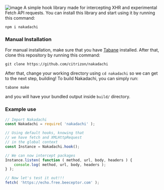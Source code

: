 ![image](https://github.com/user-attachments/assets/fb01fbc7-23a8-4d43-a3db-15755ac5efb6)
A simple hook library made for intercepting XHR and experimental Fetch API requests. You can install this library and start using it by running this command:
```
npm i nakadachi
```
### Manual Installation
For manual installation, make sure that you have [Tabane](https://github.com/tabaneproject/tabane/) installed. After that, clone this repository by running this command:
```
git clone https://github.com/citrizon/nakadachi
```
After that, change your working directory using `cd nakadachi` so we can get to the next step, building! To build Nakadachi, you can simply run:
```
tabane make
```
and you will have your bundled output inside `build/` directory.
### Example use
```js
// Import Nakadachi
const Nakadachi = require( 'nakadachi' );

// Using default hooks, knowing that 
// we have fetch and XMLHttpRequest
// in the global context
const Instance = Nakadachi.hook();

// We can now intercept packages
Instance.listen( function ( method, url, body, headers ) {
    console.log( method, url, body, headers );
} );

// Now let's test it out!!!
fetch( 'https://echo.free.beeceptor.com' );
```
